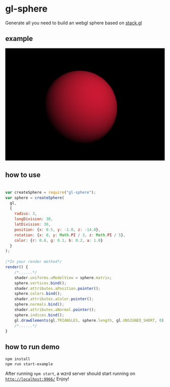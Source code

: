 # gl-sphere
Generate all you need to build an webgl sphere based on [stack.gl](http://stack.gl/)
## example

![](sphere.png)


## how to use
```javascript

var createSphere = require("gl-sphere");
var sphere = createSphere(
  gl,
  {
    radius: 3,
    longDivision: 30,
    latDivision: 30,
    position: {x: 0.5, y: -1.0, z: -14.0},
    rotation: {x: 0, y: Math.PI / 3, z: Math.PI / 5},
    color: {r: 0.8, g: 0.1, b: 0.2, a: 1.0}
  }
);

/*In your render method*/
render() {
	/*......*/
	shader.uniforms.uModelView = sphere.matrix;
	sphere.vertices.bind();
	shader.attributes.aPosition.pointer();
	sphere.colors.bind();
	shader.attributes.aColor.pointer();
	sphere.normals.bind();
	shader.attributes.aNormal.pointer();
	sphere.indices.bind();
	gl.drawElements(gl.TRIANGLES, sphere.length, gl.UNSIGNED_SHORT, 0);
	/*......*/
}
```

## how to run demo
```
npm install
npm run start-example
```
After running ```npm start```, a wzrd server should start running on [`http://localhost:9966/`](http://localhost:9966/) Enjoy!
